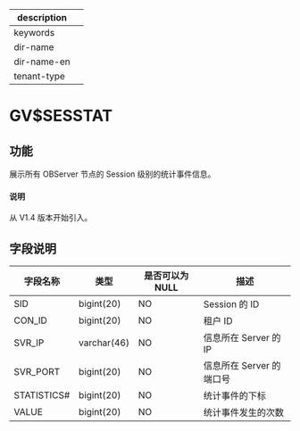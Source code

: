 |description||
|---|---|
|keywords||
|dir-name||
|dir-name-en||
|tenant-type||

# GV$SESSTAT

## 功能

展示所有 OBServer 节点的 Session 级别的统计事件信息。

<main id="notice" type='explain'>
  <h4>说明</h4>
  <p>从 V1.4 版本开始引入。</p>
</main>

## 字段说明

| **字段名称** | **类型** | **是否可以为 NULL** | **描述** |
| --- | --- | --- | --- |
| SID | bigint(20) | NO | Session 的 ID |
| CON_ID | bigint(20) | NO | 租户 ID |
| SVR_IP | varchar(46) | NO | 信息所在 Server 的 IP |
| SVR_PORT | bigint(20) | NO | 信息所在 Server 的端口号 |
| STATISTICS# | bigint(20) | NO | 统计事件的下标 |
| VALUE | bigint(20) | NO | 统计事件发生的次数 |
